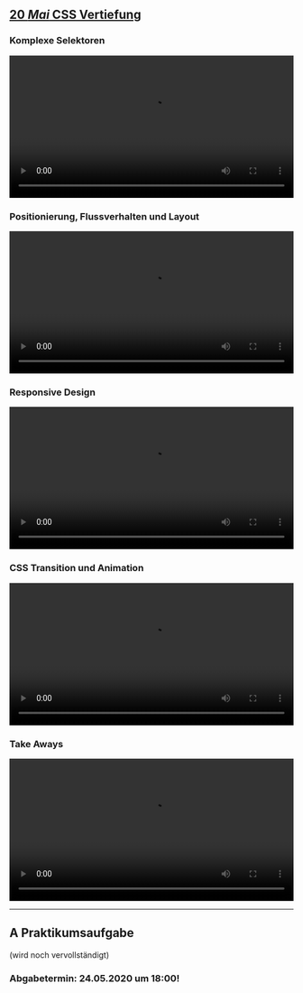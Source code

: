 ## [**20 _Mai_** CSS Vertiefung]()

### Komplexe Selektoren
<video controls width="100%"> 
    <source src="https://lehre.gabriel-rausch.de/HFU/EIA1_SoSe20/L04/01_CSS_Komplexe_Selektoren.mp4" type="video/mp4"> 
    <a href="https://lehre.gabriel-rausch.de/HFU/EIA1_SoSe20/L04/01_CSS_Komplexe_Selektoren.mp4">Zum Video</a>
</video>

### Positionierung, Flussverhalten und Layout
<video controls width="100%"> 
    <source src="https://lehre.gabriel-rausch.de/HFU/EIA1_SoSe20/L04/02_CSS_Flussverhalten_Positionierung.mp4" type="video/mp4"> 
    <a href="https://lehre.gabriel-rausch.de/HFU/EIA1_SoSe20/L04/02_CSS_Flussverhalten_Positionierung.mp4">Zum Video</a>
</video>

### Responsive Design
<video controls width="100%"> 
    <source src="https://lehre.gabriel-rausch.de/HFU/EIA1_SoSe20/L04/03_Responsive_Design.mp4" type="video/mp4"> 
    <a href="https://lehre.gabriel-rausch.de/HFU/EIA1_SoSe20/L04/03_Responsive_Design.mp4">Zum Video</a>
</video>

### CSS Transition und Animation
<video controls width="100%"> 
    <source src="https://lehre.gabriel-rausch.de/HFU/EIA1_SoSe20/L04/04_CSS_Transition_und_Animation.mp4" type="video/mp4"> 
    <a href="https://lehre.gabriel-rausch.de/HFU/EIA1_SoSe20/L04/04_CSS_Transition_und_Animation.mp4">Zum Video</a>
</video>

### Take Aways
<video controls width="100%"> 
    <source src="https://lehre.gabriel-rausch.de/HFU/EIA1_SoSe20/L04/05_Take_Aways.mp4" type="video/mp4"> 
    <a href="https://lehre.gabriel-rausch.de/HFU/EIA1_SoSe20/L04/05_Take_Aways.mp4">Zum Video</a>
</video>


---

## **A** Praktikumsaufgabe

(wird noch vervollständigt)

### Abgabetermin: 24.05.2020 um 18:00!